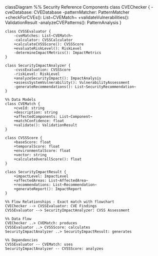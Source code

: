 classDiagram
    %% Security Reference Components
    class CVEChecker {
        -cveDatabase: CVEDatabase
        -patternMatcher: PatternMatcher
        +checkForCVEs(): List~CVEMatch~
        +validateVulnerabilities(): ValidationResult
        -analyzeCVEPatterns(): PatternAnalysis
    }

    class CVSSEvaluator {
        -cveMatches: List~CVEMatch~
        -calculator: CVSSCalculator
        +calculateCVSSScore(): CVSSScore
        +evaluateRiskLevel(): RiskLevel
        -determineImpactMetrics(): ImpactMetrics
    }

    class SecurityImpactAnalyzer {
        -cvssEvaluation: CVSSScore
        -riskLevel: RiskLevel
        +analyzeSecurityImpact(): ImpactAnalysis
        +assessSystemVulnerability(): VulnerabilityAssessment
        -generateRecommendations(): List~SecurityRecommendation~
    }

    %% Data Models
    class CVEMatch {
        +cveId: string
        +description: string
        +affectedComponents: List~Component~
        +matchConfidence: float
        +validate(): ValidationResult
    }

    class CVSSScore {
        +baseScore: float
        +temporalScore: float
        +environmentalScore: float
        +vector: string
        +calculateOverallScore(): float
    }

    class SecurityImpactResult {
        +impactLevel: ImpactLevel
        +affectedAreas: List~AffectedArea~
        +recommendations: List~Recommendation~
        +generateReport(): ImpactReport
    }

    %% Flow Relationships - Exact match with flowchart
    CVEChecker --> CVSSEvaluator: CVE Findings
    CVSSEvaluator --> SecurityImpactAnalyzer: CVSS Assessment

    %% Data Flow
    CVEChecker ..> CVEMatch: produces
    CVSSEvaluator ..> CVSSScore: calculates
    SecurityImpactAnalyzer ..> SecurityImpactResult: generates

    %% Dependencies
    CVSSEvaluator -- CVEMatch: uses
    SecurityImpactAnalyzer -- CVSSScore: analyzes